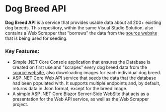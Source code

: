# Dog Breed API
**Dog Breed API** is a service that provides usable data about all 200+ existing dog breeds. This repository, within the same Visual Studio Solution, also contains a Web Scrapper that "borrows" the data from the [source website](http://www.vetstreet.com/dogs) that is being used for seeding.

### Key Features:
* Simple .NET Core Console application that ensures the Database is created on first use and "scrapes" every dog breed data from the [source website](http://www.vetstreet.com/dogs), also downloading images for each individual dog breed.
* ASP .NET Core Web API service that seeds the data that the database had been populated with. It supports multiple endpoints and, by default, returns data in Json format, except for the breed image.
* A simple ASP .NET Core Blazor Server-Side WebSite that acts as a presentation for the Web API service, as well as the Web Scrapper project.
